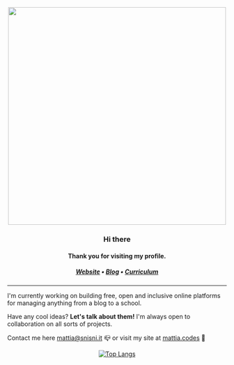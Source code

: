 <div align="center">
  <img width="500px" src="https://i.ibb.co/5FdnhrT/LOLLYPOP-BANNER-no-bg.png" />
 </div>

<div align="center">
  <h3> Hi there </h3>
  <h4> Thank you for visiting my profile. </h4>

  <h5>
    <a href="https://mattia.codes">Website</a> •
    <a href="https://blog.mattia.codes">Blog</a> •
    <a href="https://work.mattia.codes/">Curriculum</a> 
  </h5>
</div>

___

I'm currently working on building free, open and inclusive online platforms for managing anything from a blog to a school.

Have any cool ideas? **Let's talk about them!** I'm always open to collaboration on all sorts of projects.

Contact me here [mattia@snisni.it](mailto:mattia@snisni.it) 📪
or visit my site at [mattia.codes](https://mattia.codes) 🔗

<div align='center'>

[![Top Langs](https://github-readme-stats.vercel.app/api/top-langs/?username=sinisimattia&layout=compact&border_color=000000)](https://github.com/anuraghazra/github-readme-stats)

</div>